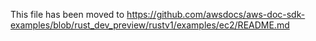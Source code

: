 This file has been moved to https://github.com/awsdocs/aws-doc-sdk-examples/blob/rust_dev_preview/rustv1/examples/ec2/README.md

